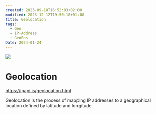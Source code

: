 ```yaml
---
created: 2023-09-18T16:52:03+02:00
modified: 2023-12-12T19:50:18+01:00
title: Geolocation
tags:
  - Geo
  - IP-Address
  - GeoPos
Date: 2024-01-24
---
```


![](20240204141508_ipgeo.png)
# Geolocation

<https://ipapi.is/geolocation.html>

Geolocation is the process of mapping IP addresses to a geographical location defined by latitude and longitude.
